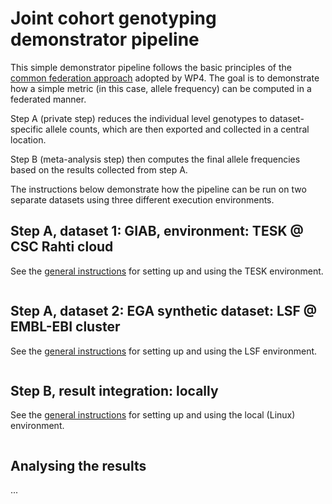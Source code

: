 # Joint cohort genotyping demonstrator pipeline

This simple demonstrator pipeline follows the basic principles of the [common federation approach](../../README.md) adopted by WP4. The goal is to demonstrate how a simple metric (in this case, allele frequency) can be computed in a federated manner.

Step A (private step) reduces the individual level genotypes to dataset-specific allele counts, which are then exported and collected in a central location.

Step B (meta-analysis step) then computes the final allele frequencies based on the results collected from step A.

The instructions below demonstrate how the pipeline can be run on two separate datasets using three different execution environments.

## Step A, dataset 1: GIAB, environment: TESK @ CSC Rahti cloud

See the [general instructions](/4.3-pipelines/environments/tesk.md) for setting up and using the TESK environment.

```bash

```

## Step A, dataset 2: EGA synthetic dataset: LSF @ EMBL-EBI cluster

See the [general instructions](/4.3-pipelines/environments/lsf.md) for setting up and using the LSF environment.

```bash

```

## Step B, result integration: locally

See the [general instructions](/4.3-pipelines/environments/local.md) for setting up and using the local (Linux) environment.

```bash

```

## Analysing the results

...
